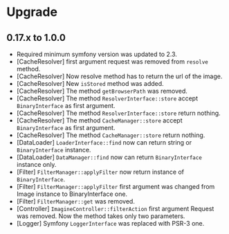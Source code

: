 Upgrade
=======

0.17.x to 1.0.0
---------------

* Required minimum symfony version was updated to 2.3.
* [CacheResolver] first argument request was removed from `resolve` method.
* [CacheResolver] Now resolve method has to return the url of the image.
* [CacheResolver] New `isStored` method was added.
* [CacheResolver] The method `getBrowserPath` was removed.
* [CacheResolver] The method `ResolverInterface::store` accept `BinaryInterface` as first argument.
* [CacheResolver] The method `ResolverInterface::store` return nothing.
* [CacheResolver] The method `CacheManager::store` accept `BinaryInterface` as first argument.
* [CacheResolver] The method `CacheManager::store` return nothing.
* [DataLoader] `LoaderInterface::find` now can return string or `BinaryInterface` instance.
* [DataLoader] `DataManager::find` now can return `BinaryInterface` instance only.
* [Filter] `FilterManager::applyFilter` now return instance of `BinaryInterface`.
* [Filter] `FilterManager::applyFilter` first argument was changed from Image instance to BinaryInterface one.
* [Filter] `FilterManager::get` was removed.
* [Controller] `ImagineController::filterAction` first argument Request was removed. Now the method takes only two parameters.
* [Logger] Symfony `LoggerInterface` was replaced with PSR-3 one.
